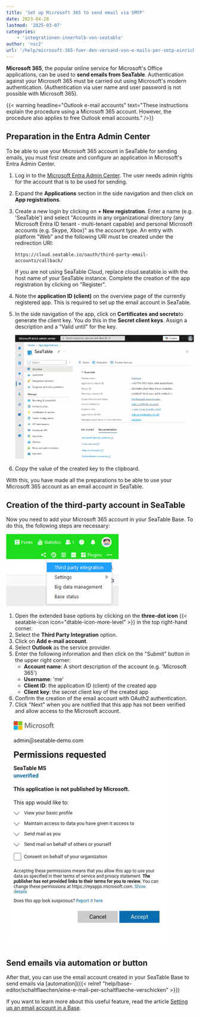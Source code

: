 ```yaml
---
title: 'Set up Microsoft 365 to send email via SMTP'
date: 2023-04-28
lastmod: '2025-03-07'
categories:
    - 'integrationen-innerhalb-von-seatable'
author: 'nsc2'
url: '/help/microsoft-365-fuer-den-versand-von-e-mails-per-smtp-einrichten'
---
```


**Microsoft 365**, the popular online service for Microsoft's Office applications, can be used to **send emails from SeaTable**. Authentication against your Microsoft 365 must be carried out using Microsoft's modern authentication. (Authentication via user name and user password is not possible with Microsoft 365).

{{< warning headline="Outlook e-mail accounts" text="These instructions explain the procedure using a Microsoft 365 account. However, the procedure also applies to free Outlook email accounts." />}}

## Preparation in the Entra Admin Center

To be able to use your Microsoft 365 account in SeaTable for sending emails, you must first create and configure an application in Microsoft's Entra Admin Center.

1. Log in to the [Microsoft Entra Admin Center](https://entra.microsoft.com/). The user needs admin rights for the account that is to be used for sending.
2. Expand the **Applications** section in the side navigation and then click on **App registrations**.
3. Create a new login by clicking on **\+ New registration**. Enter a name (e.g. 'SeaTable') and select "Accounts in any organizational directory (any Microsoft Entra ID tenant - multi-tenant capable) and personal Microsoft accounts (e.g. Skype, Xbox)" as the account type. An entry with platform "Web" and the following URI must be created under the redirection URI:

    ```
    https://cloud.seatable.io/oauth/third-party-email-accounts/callback/
    ```

    If you are not using SeaTable Cloud, replace cloud.seatable.io with the host name of your SeaTable instance. Complete the creation of the app registration by clicking on "Register".

4. Note the **application ID (client)** on the overview page of the currently registered app. This is required to set up the email account in SeaTable.
5. In the side navigation of the app, click on **Certificates and secrets**to generate the client key. You do this in the **Secret client keys**. Assign a description and a "Valid until" for the key.

    ![Creating a client secret for a registered app in Microsoft Entra](images/Creating_Client_Secret_Microsoft_Entra.gif)

6. Copy the value of the created key to the clipboard.

With this, you have made all the preparations to be able to use your Microsoft 365 account as an email account in SeaTable.

## Creation of the third-party account in SeaTable

Now you need to add your Microsoft 365 account in your SeaTable Base. To do this, the following steps are necessary:

![Third-party integration via the advanced base options](images/Integration-von-Drittanbietern-ueber-die-erweiterten-Base-Optionen.png)

1. Open the extended base options by clicking on the **three-dot icon** {{< seatable-icon icon="dtable-icon-more-level" >}} in the top right-hand corner.
2. Select the **Third Party Integration** option.
3. Click on **Add e-mail account**.
4. Select **Outlook** as the service provider.
5. Enter the following information and then click on the "Submit" button in the upper right corner:
    - **Account name**: A short description of the account (e.g. 'Microsoft 365')
    - **Username**: 'me'
    - **Client ID**: the application ID (client) of the created app
    - **Client key**: the secret client key of the created app
6. Confirm the creation of the email account with OAuth2 authentication.
7. Click "Next" when you are notified that this app has not been verified and allow access to the Microsoft account.

![Screencast accept permissions requested](images/Accept-Permissions-Requested-Microsoft.gif)

## Send emails via automation or button

After that, you can use the email account created in your SeaTable Base to send emails via [automation]({{< relref "help/base-editor/schaltflaechen/eine-e-mail-per-schaltflaeche-verschicken" >}})

If you want to learn more about this useful feature, read the article [Setting up an email account in a Base](https://seatable.io/en/docs/arbeiten-mit-bases/einrichtung-eines-e-mail-kontos-in-einer-base/).
